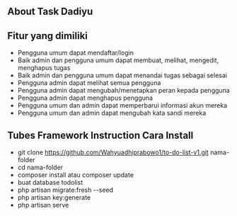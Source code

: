 


## About Task Dadiyu


## Fitur yang dimiliki

* Pengguna umum dapat mendaftar/login
* Baik admin dan pengguna umum dapat membuat, melihat, mengedit, menghapus tugas
* Baik admin dan pengguna umum dapat menandai tugas sebagai selesai
* Pengguna admin dapat melihat semua pengguna
* Pengguna admin dapat mengubah/menetapkan peran kepada pengguna
* Pengguna admin dapat menghapus pengguna
* Pengguna umum dan admin dapat memperbarui informasi akun mereka
* Pengguna umum dan admin dapat mengubah kata sandi mereka

## Tubes Framework Instruction Cara Install

* git clone https://github.com/Wahyuadhiprabowo1/to-do-list-v1.git nama-folder
* cd nama-folder
* composer install atau composer update
* buat database todolist
* php artisan migrate:fresh --seed
* php artisan key:generate
* php artisan serve
